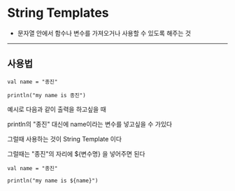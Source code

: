 # String Templates
- 문자열 안에서 함수나 변수를 가져오거나 사용할 수 있도록 해주는 것
---

## 사용법


```
val name = "종진"

println("my name is 종진")
```

예시로 다음과 같이 출력을 하고싶을 때

println의 "종진" 대신에 name이라는 변수를 넣고싶을 수 가있다

그럴때 사용하는 것이 String Template 이다

그럴때는 "종진"의 자리에 ${변수명} 을 넣어주면 된다

```
val name = "종진"

println("my name is ${name}")
```

